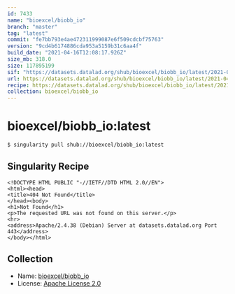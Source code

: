 ```yaml
---
id: 7433
name: "bioexcel/biobb_io"
branch: "master"
tag: "latest"
commit: "fe7bb793e4ae472311999087e6f509cdcbf75763"
version: "9cd4b6174886cda953a5159b31c6aa4f"
build_date: "2021-04-16T12:08:17.926Z"
size_mb: 318.0
size: 117895199
sif: "https://datasets.datalad.org/shub/bioexcel/biobb_io/latest/2021-04-16-fe7bb793-9cd4b617/9cd4b6174886cda953a5159b31c6aa4f.sif"
url: https://datasets.datalad.org/shub/bioexcel/biobb_io/latest/2021-04-16-fe7bb793-9cd4b617/
recipe: https://datasets.datalad.org/shub/bioexcel/biobb_io/latest/2021-04-16-fe7bb793-9cd4b617/Singularity
collection: bioexcel/biobb_io
---
```


# bioexcel/biobb_io:latest

```bash
$ singularity pull shub://bioexcel/biobb_io:latest
```

## Singularity Recipe

```singularity
<!DOCTYPE HTML PUBLIC "-//IETF//DTD HTML 2.0//EN">
<html><head>
<title>404 Not Found</title>
</head><body>
<h1>Not Found</h1>
<p>The requested URL was not found on this server.</p>
<hr>
<address>Apache/2.4.38 (Debian) Server at datasets.datalad.org Port 443</address>
</body></html>
```

## Collection

 - Name: [bioexcel/biobb_io](https://github.com/bioexcel/biobb_io)
 - License: [Apache License 2.0](https://api.github.com/licenses/apache-2.0)

